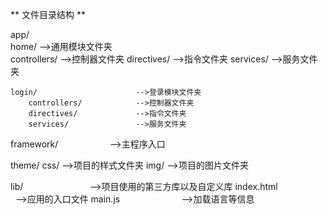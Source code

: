 ** 文件目录结构 ** 

app/                        
    home/                       -->通用模块文件夹    
        controllers/            -->控制器文件夹
        directives/             -->指令文件夹
        services/               -->服务文件夹
        
    login/                      -->登录模块文件夹
        controllers/            -->控制器文件夹
        directives/             -->指令文件夹
        services/               -->服务文件夹 
        
framework/                      -->主程序入口

theme/
    css/                        -->项目的样式文件夹
    img/                        -->项目的图片文件夹
    
lib/                            -->项目使用的第三方库以及自定义库
index.html                      -->应用的入口文件
main.js                         -->加载语言等信息

